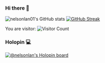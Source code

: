 ### Hi there 👋

![nelsonlan01's GitHub stats](https://github-readme-stats.vercel.app/api?username=nelsonlan01&show_icons=true&theme=tokyonight&count_private=true&card_width=100) [![GitHub Streak](https://streak-stats.demolab.com?user=nelsonlan01&theme=tokyonight_duo&border_radius=5&date_format=j%20M%5B%20Y%5D&ring=9B2341&)](https://git.io/streak-stats)

You are visitor:
![Visitor Count](https://profile-counter.glitch.me/nelsonlan01/count.svg)

### Holopin 💻
   [![@nelsonlan's Holopin board](https://holopin.io/api/user/board?user=nelsonlan)](https://holopin.io/@nelsonlan)
   
<!--
**nelsonlan01/nelsonlan01** is a ✨ _special_ ✨ repository because its `README.md` (this file) appears on your GitHub profile.

Here are some ideas to get you started:

- 🔭 I’m currently working on ...
- 🌱 I’m currently learning ...
- 👯 I’m looking to collaborate on ...
- 🤔 I’m looking for help with ...
- 💬 Ask me about ...
- 📫 How to reach me: ...
- 😄 Pronouns: ...
- ⚡ Fun fact: ...
-->
